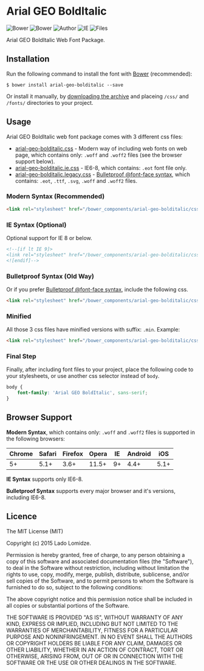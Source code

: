 # Arial GEO BoldItalic

![Bower](https://img.shields.io/bower/v/arial-geo-bolditalic.svg)
![Bower](https://img.shields.io/bower/l/arial-geo-bolditalic.svg)
![Author](https://img.shields.io/badge/Font_Author-Gia_Shervashidze-blue.svg)
![IE](https://img.shields.io/badge/IE_Support-6+-brightgreen.svg)
![Files](https://img.shields.io/badge/Font_Files-.ttf,_.eot,_.svg,_.woff,_.woff2-brightgreen.svg)

Arial GEO BoldItalic Web Font Package.

## Installation

Run the following command to install the font with [Bower](http://bower.io) (recommended):

```
$ bower install arial-geo-bolditalic --save
```

Or install it manually, by [downloading the archive](https://github.com/web-fonts/arial-geo-bolditalic/archive/master.zip) and placeing `/css/` and `/fonts/` directories to your project.

## Usage

Arial GEO BoldItalic web font package comes with 3 different css files:

* [arial-geo-bolditalic.css](https://github.com/web-fonts/arial-geo-bolditalic/tree/master/css/arial-geo-bolditalic.css) - Modern way of including web fonts on web page, which contains only: `.woff` and `.woff2` files (see the browser support below).
* [arial-geo-bolditalic.ie.css](https://github.com/web-fonts/arial-geo-bolditalic/tree/master/css/arial-geo-bolditalic.ie.css) - IE6-8, which contains: `.eot` font file only.
* [arial-geo-bolditalic.legacy.css](https://github.com/web-fonts/arial-geo-bolditalic/tree/master/css/arial-geo-bolditalic.legacy.css) - [Bulletproof @font-face syntax](http://www.paulirish.com/2009/bulletproof-font-face-implementation-syntax/), which contains: `.eot`, `.ttf`, `.svg`, `.woff` and `.woff2` files.

### Modern Syntax (Recommended)

```html
<link rel="stylesheet" href="/bower_components/arial-geo-bolditalic/css/arial-geo-bolditalic.css">
```

### IE Syntax (Optional)

Optional support for IE 8 or below.

```html
<!--[if lt IE 9]>
<link rel="stylesheet" href="/bower_components/arial-geo-bolditalic/css/arial-geo-bolditalic.ie.css">
<![endif]-->
```

### Bulletproof Syntax (Old Way)

Or if you prefer [Bulletproof @font-face syntax](http://www.paulirish.com/2009/bulletproof-font-face-implementation-syntax/), include the following css.

```html
<link rel="stylesheet" href="/bower_components/arial-geo-bolditalic/css/arial-geo-bolditalic.legacy.css">
```

### Minified

All those 3 css files have minified versions with suffix: `.min`. Example:

```html
<link rel="stylesheet" href="/bower_components/arial-geo-bolditalic/css/arial-geo-bolditalic.min.css">
```

### Final Step

Finally, after including font files to your project, place the following code to your stylesheets, or use another css selector instead of `body`.

```css
body {
    font-family: 'Arial GEO BoldItalic', sans-serif;
}
```

## Browser Support

**Modern Syntax**, which contains only: `.woff` and `.woff2` files is supported in the following browsers:

| Chrome | Safari | Firefox | Opera | IE   | Android |  iOS  |
| ------ | ------ | ------- | ----- | ---- | ------- | ----- |
| 5+     | 5.1+   | 3.6+    | 11.5+ | 9+   | 4.4+    | 5.1+  |

**IE Syntax** supports only IE6-8.

**Bulletproof Syntax** supports every major browser and it's versions, including IE6-8.

## Licence

The MIT License (MIT)

Copyright (c) 2015 Lado Lomidze.

Permission is hereby granted, free of charge, to any person obtaining a copy
of this software and associated documentation files (the "Software"), to deal
in the Software without restriction, including without limitation the rights
to use, copy, modify, merge, publish, distribute, sublicense, and/or sell
copies of the Software, and to permit persons to whom the Software is
furnished to do so, subject to the following conditions:

The above copyright notice and this permission notice shall be included in
all copies or substantial portions of the Software.

THE SOFTWARE IS PROVIDED "AS IS", WITHOUT WARRANTY OF ANY KIND, EXPRESS OR
IMPLIED, INCLUDING BUT NOT LIMITED TO THE WARRANTIES OF MERCHANTABILITY,
FITNESS FOR A PARTICULAR PURPOSE AND NONINFRINGEMENT. IN NO EVENT SHALL THE
AUTHORS OR COPYRIGHT HOLDERS BE LIABLE FOR ANY CLAIM, DAMAGES OR OTHER
LIABILITY, WHETHER IN AN ACTION OF CONTRACT, TORT OR OTHERWISE, ARISING FROM,
OUT OF OR IN CONNECTION WITH THE SOFTWARE OR THE USE OR OTHER DEALINGS IN
THE SOFTWARE.